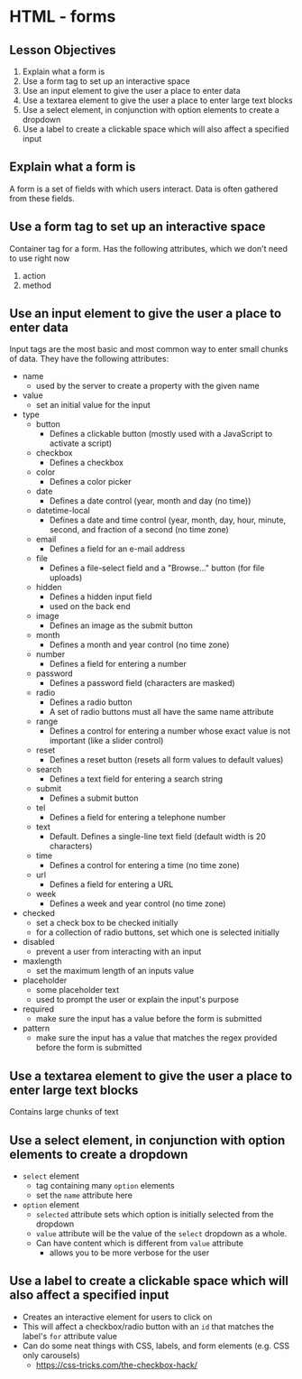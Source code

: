 # HTML - forms

## Lesson Objectives

1. Explain what a form is
1. Use a form tag to set up an interactive space
1. Use an input element to give the user a place to enter data
1. Use a textarea element to give the user a place to enter large text blocks
1. Use a select element, in conjunction with option elements to create a dropdown
1. Use a label to create a clickable space which will also affect a specified input

## Explain what a form is

A form is a set of fields with which users interact.  Data is often gathered from these fields.

## Use a form tag to set up an interactive space

Container tag for a form.  Has the following attributes, which we don't need to use right now

1. action
1. method

## Use an input element to give the user a place to enter data

Input tags are the most basic and most common way to enter small chunks of data.  They have the following attributes:

- name
	- used by the server to create a property with the given name
- value
	- set an initial value for the input
- type
	- button
		- Defines a clickable button (mostly used with a JavaScript to activate a script)
	- checkbox
		- Defines a checkbox
	- color
		- Defines a color picker
	- date
		- Defines a date control (year, month and day (no time))
	- datetime-local
		- Defines a date and time control (year, month, day, hour, minute, second, and fraction of a second (no time zone)
	- email
		- Defines a field for an e-mail address
	- file
		- Defines a file-select field and a "Browse..." button (for file uploads)
	- hidden
		- Defines a hidden input field
		- used on the back end
	- image
		- Defines an image as the submit button
	- month
		- Defines a month and year control (no time zone)
	- number
		- Defines a field for entering a number
	- password
		- Defines a password field (characters are masked)
	- radio
		- Defines a radio button
		- A set of radio buttons must all have the same name attribute
	- range
		- Defines a control for entering a number whose exact value is not important (like a slider control)
	- reset
		- Defines a reset button (resets all form values to default values)
	- search
		- Defines a text field for entering a search string
	- submit
		- Defines a submit button
	- tel
		- Defines a field for entering a telephone number
	- text
		- Default. Defines a single-line text field (default width is 20 characters)
	- time
		- Defines a control for entering a time (no time zone)
	- url
		- Defines a field for entering a URL
	- week
		- Defines a week and year control (no time zone)
- checked
	- set a check box to be checked initially
	- for a collection of radio buttons, set which one is selected initially
- disabled
	- prevent a user from interacting with an input
- maxlength
	- set the maximum length of an inputs value
- placeholder
	- some placeholder text
	- used to prompt the user or explain the input's purpose
- required
    - make sure the input has a value before the form is submitted
- pattern
    - make sure the input has a value that matches the regex provided before the form is submitted


## Use a textarea element to give the user a place to enter large text blocks

Contains large chunks of text

## Use a select element, in conjunction with option elements to create a dropdown

- `select` element
	- tag containing many `option` elements
	- set the `name` attribute here
- `option` element
	- `selected` attribute sets which option is initially selected from the dropdown
	- `value` attribute will be the value of the `select` dropdown as a whole.
	- Can have content which is different from `value` attribute
		- allows you to be more verbose for the user

## Use a label to create a clickable space which will also affect a specified input

- Creates an interactive element for users to click on
- This will affect a checkbox/radio button with an `id` that matches the label's `for` attribute value
- Can do some neat things with CSS, labels, and form elements (e.g. CSS only carousels)
	- https://css-tricks.com/the-checkbox-hack/
